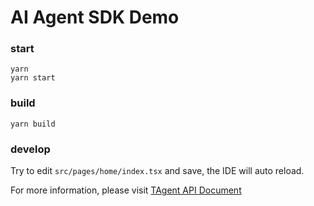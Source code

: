 # AI Agent SDK Demo

### start

```
yarn
yarn start
```

### build

```
yarn build
```

### develop

Try to edit `src/pages/home/index.tsx` and save, the IDE will auto reload.

For more information, please visit [TAgent API Document](https://developer.tuya.com/material/library_oHEKLjj0/component?code=TAgent)
